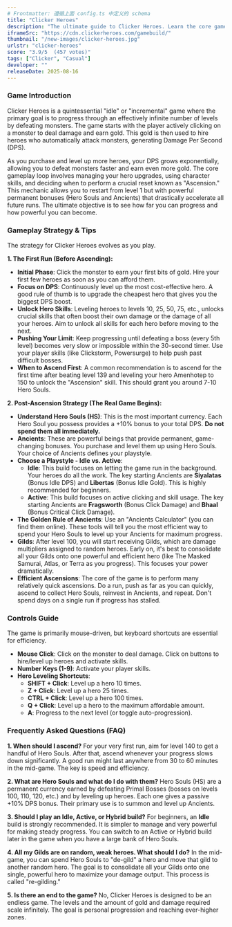 ```yaml
---
# Frontmatter: 遵循上面 config.ts 中定义的 schema
title: "Clicker Heroes"
description: "The ultimate guide to Clicker Heroes. Learn the core gameplay, expert strategies for Ascension and Ancients, controls, and answers to common questions for this addictive idle/clicker game."
iframeSrc: "https://cdn.clickerheroes.com/gamebuild/"
thumbnail: "/new-images/clicker-heroes.jpg"
urlstr: "clicker-heroes"
score: "3.9/5  (457 votes)"
tags: ["Clicker", "Casual"]
developer: ""
releaseDate: 2025-08-16
---
```





### **Game Introduction**

Clicker Heroes is a quintessential "idle" or "incremental" game where the primary goal is to progress through an effectively infinite number of levels by defeating monsters. The game starts with the player actively clicking on a monster to deal damage and earn gold. This gold is then used to hire heroes who automatically attack monsters, generating Damage Per Second (DPS).

As you purchase and level up more heroes, your DPS grows exponentially, allowing you to defeat monsters faster and earn even more gold. The core gameplay loop involves managing your hero upgrades, using character skills, and deciding when to perform a crucial reset known as "Ascension." This mechanic allows you to restart from level 1 but with powerful permanent bonuses (Hero Souls and Ancients) that drastically accelerate all future runs. The ultimate objective is to see how far you can progress and how powerful you can become.

### **Gameplay Strategy & Tips**

The strategy for Clicker Heroes evolves as you play.

**1. The First Run (Before Ascending):**
*   **Initial Phase**: Click the monster to earn your first bits of gold. Hire your first few heroes as soon as you can afford them.
*   **Focus on DPS**: Continuously level up the most cost-effective hero. A good rule of thumb is to upgrade the cheapest hero that gives you the biggest DPS boost.
*   **Unlock Hero Skills**: Leveling heroes to levels 10, 25, 50, 75, etc., unlocks crucial skills that often boost their own damage or the damage of all your heroes. Aim to unlock all skills for each hero before moving to the next.
*   **Pushing Your Limit**: Keep progressing until defeating a boss (every 5th level) becomes very slow or impossible within the 30-second timer. Use your player skills (like Clickstorm, Powersurge) to help push past difficult bosses.
*   **When to Ascend First**: A common recommendation is to ascend for the first time after beating level 139 and leveling your hero Amenhotep to 150 to unlock the "Ascension" skill. This should grant you around 7-10 Hero Souls.

**2. Post-Ascension Strategy (The Real Game Begins):**
*   **Understand Hero Souls (HS)**: This is the most important currency. Each Hero Soul you possess provides a +10% bonus to your total DPS. **Do not spend them all immediately.**
*   **Ancients**: These are powerful beings that provide permanent, game-changing bonuses. You purchase and level them up using Hero Souls. Your choice of Ancients defines your playstyle.
*   **Choose a Playstyle - Idle vs. Active**:
    *   **Idle**: This build focuses on letting the game run in the background. Your heroes do all the work. The key starting Ancients are **Siyalatas** (Bonus Idle DPS) and **Libertas** (Bonus Idle Gold). This is highly recommended for beginners.
    *   **Active**: This build focuses on active clicking and skill usage. The key starting Ancients are **Fragsworth** (Bonus Click Damage) and **Bhaal** (Bonus Critical Click Damage).
*   **The Golden Rule of Ancients**: Use an "Ancients Calculator" (you can find them online). These tools will tell you the most efficient way to spend your Hero Souls to level up your Ancients for maximum progress.
*   **Gilds**: After level 100, you will start receiving Gilds, which are damage multipliers assigned to random heroes. Early on, it's best to consolidate all your Gilds onto one powerful and efficient hero (like The Masked Samurai, Atlas, or Terra as you progress). This focuses your power dramatically.
*   **Efficient Ascensions**: The core of the game is to perform many relatively quick ascensions. Do a run, push as far as you can quickly, ascend to collect Hero Souls, reinvest in Ancients, and repeat. Don't spend days on a single run if progress has stalled.

### **Controls Guide**

The game is primarily mouse-driven, but keyboard shortcuts are essential for efficiency.

*   **Mouse Click**: Click on the monster to deal damage. Click on buttons to hire/level up heroes and activate skills.
*   **Number Keys (1-9)**: Activate your player skills.
*   **Hero Leveling Shortcuts**:
    *   **SHIFT + Click**: Level up a hero 10 times.
    *   **Z + Click**: Level up a hero 25 times.
    *   **CTRL + Click**: Level up a hero 100 times.
    *   **Q + Click**: Level up a hero to the maximum affordable amount.
    *   **A**: Progress to the next level (or toggle auto-progression).

### **Frequently Asked Questions (FAQ)**

**1. When should I ascend?**
For your very first run, aim for level 140 to get a handful of Hero Souls. After that, ascend whenever your progress slows down significantly. A good run might last anywhere from 30 to 60 minutes in the mid-game. The key is speed and efficiency.

**2. What are Hero Souls and what do I do with them?**
Hero Souls (HS) are a permanent currency earned by defeating Primal Bosses (bosses on levels 100, 110, 120, etc.) and by leveling up heroes. Each one gives a passive +10% DPS bonus. Their primary use is to summon and level up Ancients.

**3. Should I play an Idle, Active, or Hybrid build?**
For beginners, an **Idle** build is strongly recommended. It is simpler to manage and very powerful for making steady progress. You can switch to an Active or Hybrid build later in the game when you have a large bank of Hero Souls.

**4. All my Gilds are on random, weak heroes. What should I do?**
In the mid-game, you can spend Hero Souls to "de-gild" a hero and move that gild to another random hero. The goal is to consolidate all your Gilds onto one single, powerful hero to maximize your damage output. This process is called "re-gilding."

**5. Is there an end to the game?**
No, Clicker Heroes is designed to be an endless game. The levels and the amount of gold and damage required scale infinitely. The goal is personal progression and reaching ever-higher zones.

